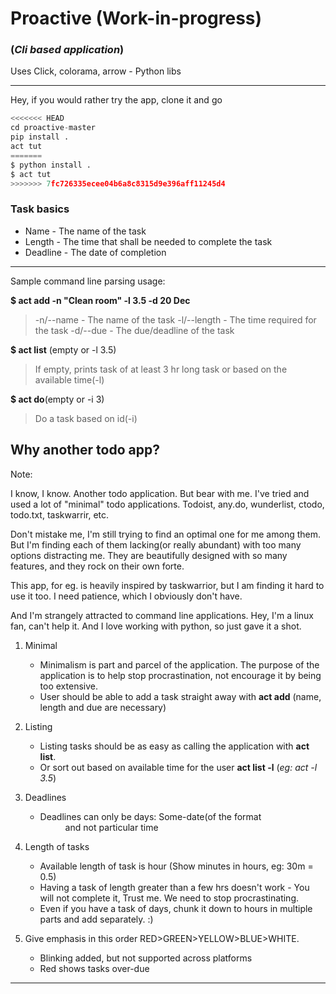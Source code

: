 # Proactive (Work-in-progress)
###  (*Cli based application*)

Uses Click, colorama, arrow - Python libs

---

Hey, if you would rather try the app, clone it and go
```python
<<<<<<< HEAD
cd proactive-master
pip install .
act tut
=======
$ python install .
$ act tut
>>>>>>> 7fc726335ecee04b6a8c8315d9e396aff11245d4
```
### Task basics

* Name - The name of the task
* Length - The time that shall be needed to complete the task
* Deadline - The date of completion
---

Sample command line parsing usage:

__$ act add -n "Clean room" -l 3.5 -d 20 Dec__
  > -n/--name  - The name of the task
  > -l/--length - The time required for the task
  > -d/--due - The due/deadline of the task


__$ act list__ (empty or -l 3.5)
> If empty, prints task of at least 3 hr long task or based on the available time(-l)

__$ act do__(empty or -i 3)
>Do a task based on id(-i)


Why another todo app?
---------------------
Note:

I know, I know. Another todo application. But bear with me.
I've tried and used a lot of "minimal" todo applications.
Todoist, any.do, wunderlist, ctodo, todo.txt, taskwarrir, etc.

Don't mistake me, I'm still trying to find an optimal one for me among them. But I'm finding each of them lacking(or really abundant) with too many options distracting me. They are beautifully designed with so many features, and they rock on their own forte.

This app, for eg. is heavily inspired by taskwarrior, but I am finding it hard to use it too. I need patience, which I obviously don't have.

And I'm strangely attracted to command line applications. Hey, I'm a linux fan, can't help it. And I love working with python, so just gave it a shot.
1. Minimal
    * Minimalism is part and parcel of the application. The purpose of the application is to help stop procrastination, not encourage it by being too extensive.
    * User should be able to add a task straight away with __act add__ (name, length and due are necessary)
2. Listing
    * Listing tasks should be as easy as calling the application with __act list__.
    * Or sort out based on available time for the user __act list -l__ <hours> (*eg: act -l 3.5*)
3. Deadlines
    * Deadlines can only be days: Some-date(of the format <DD MMM> and not particular time

6. Length of tasks
    * Available length of task is hour (Show minutes in hours, eg: 30m = 0.5)
    * Having a task of length greater than a few hrs doesn't work - You will not complete it, Trust me. We need to stop procrastinating.
    * Even if you have a task of days, chunk it down to hours in multiple parts and add separately. :)
7. Give emphasis in this order RED>GREEN>YELLOW>BLUE>WHITE.
    * Blinking added, but not supported across platforms
    * Red shows tasks over-due





----